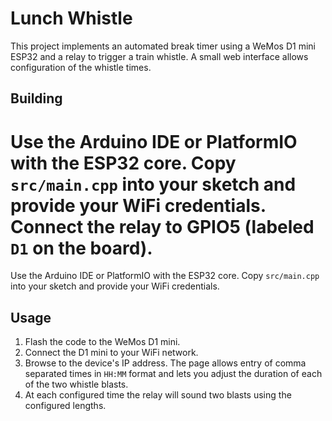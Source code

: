 # Lunch Whistle

This project implements an automated break timer using a WeMos D1 mini ESP32 and a relay to trigger a train whistle. A small web interface allows configuration of the whistle times.

## Building

Use the Arduino IDE or PlatformIO with the ESP32 core. Copy `src/main.cpp` into your sketch and provide your WiFi credentials. Connect the relay to GPIO5 (labeled `D1` on the board).
=======
Use the Arduino IDE or PlatformIO with the ESP32 core. Copy `src/main.cpp` into your sketch and provide your WiFi credentials.


## Usage
1. Flash the code to the WeMos D1 mini.
2. Connect the D1 mini to your WiFi network.
3. Browse to the device's IP address. The page allows entry of comma separated times in `HH:MM` format and lets you adjust the duration of each of the two whistle blasts.
4. At each configured time the relay will sound two blasts using the configured lengths.
